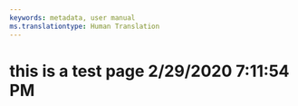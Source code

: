```yaml
---
keywords: metadata, user manual
ms.translationtype: Human Translation
---
```

# this is a test page 2/29/2020 7:11:54 PM